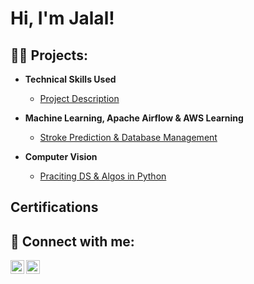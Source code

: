 <h1>Hi, I'm Jalal! </h1>

<h2>👨‍💻 Projects:</h2>

- <b> Technical Skills Used </b>
  - [Project Description](https://github.com/Knocknock-AI/ActiveDirectoryLab)

 - <b> Machine Learning, Apache Airflow & AWS Learning </b>
   - [Stroke Prediction & Database Management](https://github.com/joshmadakor1/Algorithms-Practice)

- <b> Computer Vision </b>
  - [Praciting DS & Algos in Python](https://github.com/joshmadakor1/Algorithms-Practice)
 
<h2>Certifications</h2>

<h2> 🤳 Connect with me:</h2>

[<img align="left" alt="Jalal | LinkedIn" width="22px" src="https://cdn.jsdelivr.net/npm/simple-icons@v3/icons/linkedin.svg" />][linkedin]
[<img align="left" alt="Jalal | Email" width="22px" src="https://cdn.jsdelivr.net/npm/simple-icons@v3/icons/gmail.svg" />][email]

[email]: mailto:jkrayem68@gmail.com
[linkedin]: https://www.linkedin.com/in/jalal-k-62b486129/
